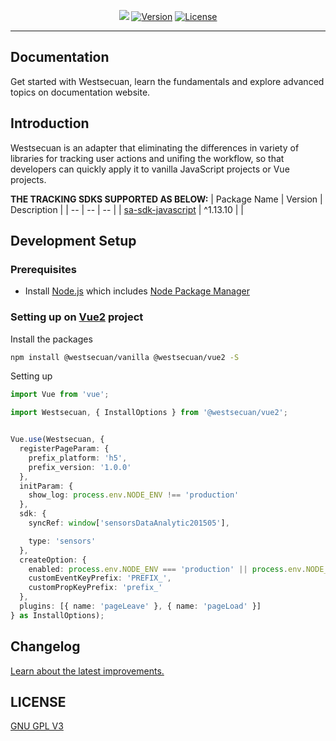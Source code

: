 <!--
 * @Author: 周长升
 * @Date: 2022-02-16 13:57:41
 * @LastEditTime: 2022-03-08 22:00:50
 * @LastEditors: 周长升
 * @Description:
-->


<p align="center">
  <a href="https://npmcharts.com/compare/@westsecuan/vanilla?minimal=true"><img src="https://img.shields.io/npm/dm/@westsecuan/vanilla.svg?sanitize=true" /></a>
  <a href="https://www.npmjs.com/package/@westsecuan/vanilla"><img src="https://img.shields.io/npm/v/@westsecuan/vanilla.svg?sanitize=true" alt="Version"></a>
  <a href="https://www.npmjs.com/package/@westsecuan/vanilla"><img src="https://img.shields.io/npm/l/@westsecuan/vanilla.svg?sanitize=true" alt="License"></a>
</p>

<hr>

## Documentation

Get started with Westsecuan, learn the fundamentals and explore advanced topics on documentation website.

## Introduction

Westsecuan is an adapter that eliminating the differences in variety of libraries for tracking user actions and unifing the workflow, so that developers can quickly apply it to vanilla JavaScript projects or Vue projects.

**THE TRACKING SDKS SUPPORTED AS BELOW:**
| Package Name | Version | Description |
| -- | -- | -- |
| [sa-sdk-javascript](https://www.npmjs.com/package/sa-sdk-javascript) | ^1.13.10 |  |

## Development Setup

### Prerequisites

- Install [Node.js](https://nodejs.org/) which includes [Node Package Manager](https://www.npmjs.com/get-npm)

### Setting up on [Vue2](https://github.com/vuejs/vue/tree/v2.6.14) project

Install the packages

```bash
npm install @westsecuan/vanilla @westsecuan/vue2 -S
```

Setting up

```TypeScript
import Vue from 'vue';

import Westsecuan, { InstallOptions } from '@westsecuan/vue2';


Vue.use(Westsecuan, {
  registerPageParam: {
    prefix_platform: 'h5',
    prefix_version: '1.0.0'
  },
  initParam: {
    show_log: process.env.NODE_ENV !== 'production'
  },
  sdk: {
    syncRef: window['sensorsDataAnalytic201505'],

    type: 'sensors'
  },
  createOption: {
    enabled: process.env.NODE_ENV === 'production' || process.env.NODE_ENV === 'test',
    customEventKeyPrefix: 'PREFIX_',
    customPropKeyPrefix: 'prefix_'
  },
  plugins: [{ name: 'pageLeave' }, { name: 'pageLoad' }]
} as InstallOptions);
```


<!-- ## Quickstart -->

## Changelog
[Learn about the latest improvements.](./CHANGELOG.md)

## LICENSE

[GNU GPL V3](https://opensource.org/licenses/GPL-3.0)
